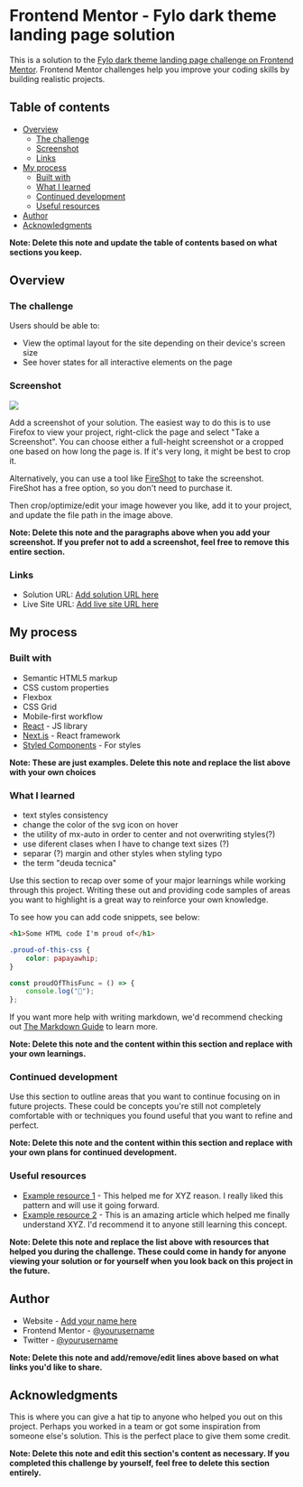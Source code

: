 # Frontend Mentor - Fylo dark theme landing page solution

This is a solution to the [Fylo dark theme landing page challenge on Frontend Mentor](https://www.frontendmentor.io/challenges/fylo-dark-theme-landing-page-5ca5f2d21e82137ec91a50fd). Frontend Mentor challenges help you improve your coding skills by building realistic projects.

## Table of contents

-   [Overview](#overview)
    -   [The challenge](#the-challenge)
    -   [Screenshot](#screenshot)
    -   [Links](#links)
-   [My process](#my-process)
    -   [Built with](#built-with)
    -   [What I learned](#what-i-learned)
    -   [Continued development](#continued-development)
    -   [Useful resources](#useful-resources)
-   [Author](#author)
-   [Acknowledgments](#acknowledgments)

**Note: Delete this note and update the table of contents based on what sections you keep.**

## Overview

### The challenge

Users should be able to:

-   View the optimal layout for the site depending on their device's screen size
-   See hover states for all interactive elements on the page

### Screenshot

![](./screenshot.jpg)

Add a screenshot of your solution. The easiest way to do this is to use Firefox to view your project, right-click the page and select "Take a Screenshot". You can choose either a full-height screenshot or a cropped one based on how long the page is. If it's very long, it might be best to crop it.

Alternatively, you can use a tool like [FireShot](https://getfireshot.com/) to take the screenshot. FireShot has a free option, so you don't need to purchase it.

Then crop/optimize/edit your image however you like, add it to your project, and update the file path in the image above.

**Note: Delete this note and the paragraphs above when you add your screenshot. If you prefer not to add a screenshot, feel free to remove this entire section.**

### Links

-   Solution URL: [Add solution URL here](https://your-solution-url.com)
-   Live Site URL: [Add live site URL here](https://your-live-site-url.com)

## My process

### Built with

-   Semantic HTML5 markup
-   CSS custom properties
-   Flexbox
-   CSS Grid
-   Mobile-first workflow
-   [React](https://reactjs.org/) - JS library
-   [Next.js](https://nextjs.org/) - React framework
-   [Styled Components](https://styled-components.com/) - For styles

**Note: These are just examples. Delete this note and replace the list above with your own choices**

### What I learned

-   text styles consistency
-   change the color of the svg icon on hover
-   the utility of mx-auto in order to center and not overwriting styles(?)
-   use diferent clases when I have to change text sizes (?)
-   separar (?) margin and other styles when styling typo
-   the term "deuda tecnica"

Use this section to recap over some of your major learnings while working through this project. Writing these out and providing code samples of areas you want to highlight is a great way to reinforce your own knowledge.

To see how you can add code snippets, see below:

```html
<h1>Some HTML code I'm proud of</h1>
```

```css
.proud-of-this-css {
	color: papayawhip;
}
```

```js
const proudOfThisFunc = () => {
	console.log("🎉");
};
```

If you want more help with writing markdown, we'd recommend checking out [The Markdown Guide](https://www.markdownguide.org/) to learn more.

**Note: Delete this note and the content within this section and replace with your own learnings.**

### Continued development

Use this section to outline areas that you want to continue focusing on in future projects. These could be concepts you're still not completely comfortable with or techniques you found useful that you want to refine and perfect.

**Note: Delete this note and the content within this section and replace with your own plans for continued development.**

### Useful resources

-   [Example resource 1](https://www.example.com) - This helped me for XYZ reason. I really liked this pattern and will use it going forward.
-   [Example resource 2](https://www.example.com) - This is an amazing article which helped me finally understand XYZ. I'd recommend it to anyone still learning this concept.

**Note: Delete this note and replace the list above with resources that helped you during the challenge. These could come in handy for anyone viewing your solution or for yourself when you look back on this project in the future.**

## Author

-   Website - [Add your name here](https://www.your-site.com)
-   Frontend Mentor - [@yourusername](https://www.frontendmentor.io/profile/yourusername)
-   Twitter - [@yourusername](https://www.twitter.com/yourusername)

**Note: Delete this note and add/remove/edit lines above based on what links you'd like to share.**

## Acknowledgments

This is where you can give a hat tip to anyone who helped you out on this project. Perhaps you worked in a team or got some inspiration from someone else's solution. This is the perfect place to give them some credit.

**Note: Delete this note and edit this section's content as necessary. If you completed this challenge by yourself, feel free to delete this section entirely.**
